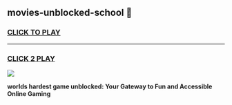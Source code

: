 
## movies-unblocked-school 👋
<h3>
<a href="https://premium.freeplayer.one?title=movies-unblocked-school&ref=14F">CLICK TO PLAY</a></h3>
<hr>

<h3>
<a href="https://premium.freeplayer.one?title=movies-unblocked-school&ref=14F">CLICK 2 PLAY</a>
  
</h3>

<a href="https://premium.freeplayer.one?title=movies-unblocked-school&ref=12F/"><img src="https://clearcache.store/games.png"></a>


**worlds hardest game unblocked: Your Gateway to Fun and Accessible Online Gaming**
